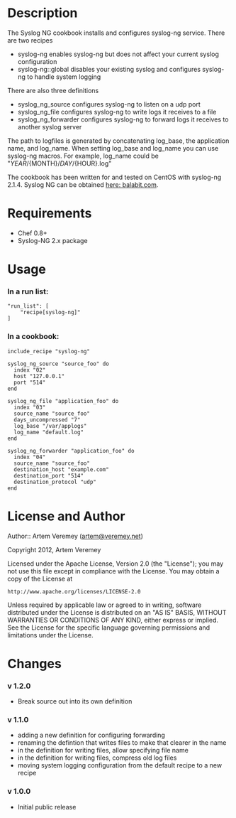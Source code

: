 Description
===========

The Syslog NG cookbook installs and configures syslog-ng service. There are two recipes

* syslog-ng enables syslog-ng but does not affect your current syslog configuration
* syslog-ng::global disables your existing syslog and configures syslog-ng to handle system logging

There are also three definitions

* syslog_ng_source configures syslog-ng to listen on a udp port
* syslog_ng_file configures syslog-ng to write logs it receives to a file
* syslog_ng_forwarder configures syslog-ng to forward logs it receives to another syslog server

The path to logfiles is generated by concatenating log_base, the application name, and log_name. When setting log_base and log_name you can use syslog-ng macros. For example, log_name could be "${YEAR}/${MONTH}/${DAY}/${HOUR}.log"

The cookbook has been written for and tested on CentOS with syslog-ng 2.1.4.
Syslog NG can be obtained [here: balabit.com](http://www.balabit.com/downloads/files?path=/syslog-ng/sources/2.1.4). 

Requirements
============

* Chef 0.8+
* Syslog-NG 2.x package

Usage
=====

### In a run list:
    "run_list": [
        "recipe[syslog-ng]"
    ]

### In a cookbook:
    include_recipe "syslog-ng"
    
    syslog_ng_source "source_foo" do
      index "02"
      host "127.0.0.1"
      port "514"
    end

    syslog_ng_file "application_foo" do
      index "03"
      source_name "source_foo"
      days_uncompressed "7"
      log_base "/var/applogs"
      log_name "default.log"
    end

    syslog_ng_forwarder "application_foo" do
      index "04"
      source_name "source_foo"
      destination_host "example.com"
      destination_port "514"
      destination_protocol "udp"
    end


License and Author
==================

Author:: Artem Veremey (<artem@veremey.net>)

Copyright 2012, Artem Veremey

Licensed under the Apache License, Version 2.0 (the "License");
you may not use this file except in compliance with the License.
You may obtain a copy of the License at

    http://www.apache.org/licenses/LICENSE-2.0

Unless required by applicable law or agreed to in writing, software
distributed under the License is distributed on an "AS IS" BASIS,
WITHOUT WARRANTIES OR CONDITIONS OF ANY KIND, either express or implied.
See the License for the specific language governing permissions and
limitations under the License.

Changes
=======

### v 1.2.0

* Break source out into its own definition

### v 1.1.0

* adding a new definition for configuring forwarding
* renaming the defintion that writes files to make that clearer in the name
* in the definition for writing files, allow specifying file name
* in the definition for writing files, compress old log files
* moving system logging configuration from the default recipe to a new recipe


### v 1.0.0

* Initial public release
